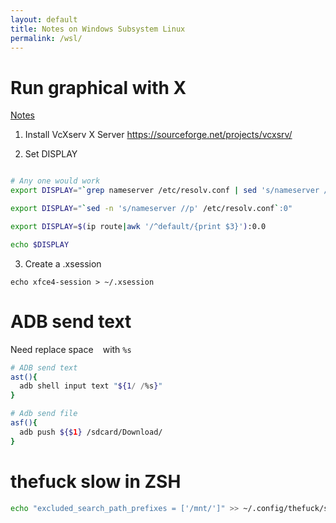 ```yaml
---
layout: default
title: Notes on Windows Subsystem Linux
permalink: /wsl/
---
```


# Run graphical with X

[Notes](https://techcommunity.microsoft.com/t5/windows-dev-appconsult/running-wsl-gui-apps-on-windows-10/ba-p/1493242)

1. Install VcXserv X Server
   https://sourceforge.net/projects/vcxsrv/

2. Set DISPLAY

  ```bash

  # Any one would work
  export DISPLAY="`grep nameserver /etc/resolv.conf | sed 's/nameserver //'`:0"

  export DISPLAY="`sed -n 's/nameserver //p' /etc/resolv.conf`:0"

  export DISPLAY=$(ip route|awk '/^default/{print $3}'):0.0

  echo $DISPLAY
  ```
3. Create a .xsession
   
  ```
  echo xfce4-session > ~/.xsession
  ```


# ADB send text

Need replace space ` ` with `%s`
```bash
# ADB send text
ast(){
  adb shell input text "${1/ /%s}"
}

# Adb send file
asf(){
  adb push ${$1} /sdcard/Download/
}
```


# thefuck slow in ZSH

```bash
echo "excluded_search_path_prefixes = ['/mnt/']" >> ~/.config/thefuck/settings.py
```